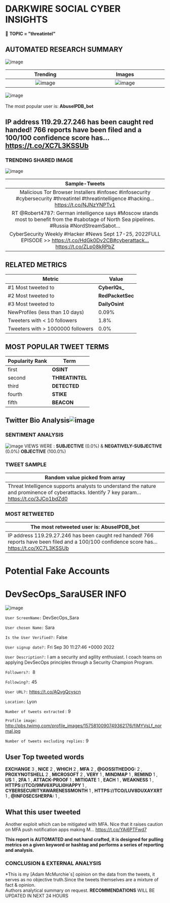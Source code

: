 # DARKWIRE SOCIAL CYBER INSIGHTS 
&#x1F34E; **TOPIC = "threatintel"**

## AUTOMATED RESEARCH SUMMARY
  ![image](darkLogo.png)   

|  Trending  |   Images | 
:-------------------------:|:-------------------------:
|  ![image](assets/threatintel/imageFile1.jpg)     <img width=200/> | ![image](assets/threatintel/imageFile2.jpg) <img width=200/> |   
 
 
![image](assets/threatintel/TWEETS.png)
<br></br>
The most popular user is: **AbuseIPDB_bot**  
 

## IP address 119.29.27.246 has been caught red handed! 766 reports have been filed and a 100/100 confidence score has… https://t.co/XC7L3KSSUb 

  




### TRENDING SHARED IMAGE

![image](assets/threatintel/twitterPostedImage.png)



|                **Sample-Tweets**        |
| :-------------: |
| Malicious Tor Browser Installers #infosec #infosecurity #cybersecurity #threatintel #threatintelligence #hacking… https://t.co/NJNzYNPTv1 |
| RT @Robert4787: German intelligence says #Moscow stands most to benefit from the #sabotage of North Sea pipelines. #Russia #NordStreamSabot… |
| CyberSecurity Weekly #Hacker #News Sept 17-25, 2022FULL EPISODE &gt;&gt; https://t.co/HdGk0Dv2CB#cyberattack… https://t.co/ZLp08kRPbZ |

## RELATED METRICS<br>
| Metric | Value |
| ------------- | ------------- |
| #1 Most tweeted to  | **CyberIQs_** |
| #2 Most tweeted to  | **RedPacketSec** |
| #3 Most tweeted to  | **DailyOsint** |
| NewProfiles (less than 10 days) | 0.09%  |
| Tweeters with < 10 followers  | 1.8%|
| Tweeters with > 1000000 followers  | 0.0%  |



## MOST POPULAR TWEET TERMS 


| Popularity Rank  | Term |
| ------------- | ------------- |
| first  | **OSINT**  |
| second  | **THREATINTEL**  |
| third  | **DETECTED** |
| fourth  | **STIKE**  |
| fifth  | **BEACON**  |


## Twitter Bio Analysis![image](assets/threatintel/BIO.png)
### SENTIMENT ANALYSIS
![image](assets/threatintel/sentiment.png)
VIEWS WERE : **SUBJECTIVE**  (0.0%) & **NEGATIVELY-SUBJECTIVE** (0.0%) **OBJECTIVE** (100.0%)

### TWEET SAMPLE 
| Random value picked from array |
| ------------- |
|Threat Intelligence supports analysts to understand the nature and prominence of cyberattacks. Identify 7 key param… https://t.co/3JCo1bdZd0 |

### MOST RETWEETED 

| The most retweeted user is: **AbuseIPDB_bot**  |
| ------------- |
| IP address 119.29.27.246 has been caught red handed! 766 reports have been filed and a 100/100 confidence score has… https://t.co/XC7L3KSSUb |

# Potential Fake Accounts
 
# DevSecOps_SaraUSER INFO
![image](http://pbs.twimg.com/profile_images/1575810090749362176/fiMYVsLf_normal.jpg)
 
`User ScreenName:` DevSecOps_Sara 
 
`User chosen Name:` Sara 
 
`Is the User Verified?:` False 
 
`User signup date?:` Fri Sep 30 11:27:46 +0000 2022 
 
`User Description?:` I am a security and agility enthusiast. I coach teams on applying DevSecOps principles through a Security Champion Program. 
 
`Followers?: `8 
 
`Following?:` 45 
 
`User URL?:` https://t.co/AQvgQcyscn 
 
`Location:` Lyon 
 
`Number of tweets extracted`  : 9 
 
`Profile image:` http://pbs.twimg.com/profile_images/1575810090749362176/fiMYVsLf_normal.jpg 
 
`Number of tweets excluding replies:` 9 
 

 

 
## User Top tweeted words 
 
**EXCHANGE** 3 , **NICE** 2 , **WHICH** 2 , **MFA** 2 , **@GOSSITHEDOG:** 2 , **PROXYNOTSHELL** 2 , **MICROSOFT** 2 , **VERY** 1 , **MINDMAP** 1 , **REMIND** 1 , **US** 1 , **2FA** 1 , **ATTACK-PROOF** 1 , **MITIGATE** 1 , **EACH** 1 , **WEAKNESS** 1 , **HTTPS://TCO/9MV6XPULI0HAPPY** 1 , **CYBERSECURITYAWARENESSMONTH** 1 , **HTTPS://TCO/LUV8DUXAYXRT** 1 , **@INFOSECSHERPA:** 1 , 
 
## What this user tweeted
 
Another exploit which can be mitigated with MFA. Nice that it raises caution on MFA push notification apps making M… https://t.co/YAj6PTFwd7
 

<b> This report is AUTOMATED and not hand crafted, it is designed for pulling metrics on a given keyword or hashtag and performs a series of reporting and analysis.</b>  
### CONCLUSION & EXTERNAL ANALYSIS

*This is my [Adam McMurchie`s] opinion on the data from the tweets, it serves as no objective truth.Since the tweets themselves are a mixture of fact & opinion.<br>
Authors analytical summary on request.
**RECOMMENDATIONS** WILL BE UPDATED IN NEXT  24 HOURS <br>